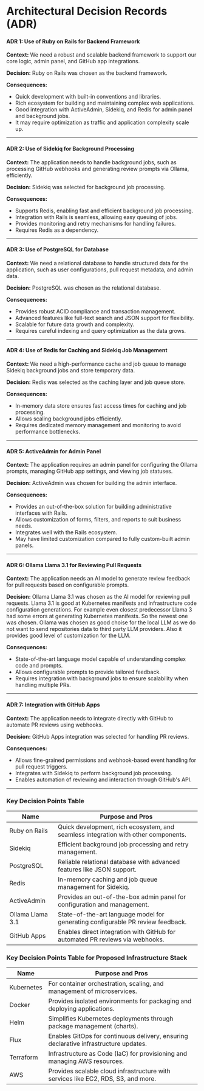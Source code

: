 # Architectural Decision Records (ADR)

#### ADR 1: **Use of Ruby on Rails for Backend Framework**

**Context:**
We need a robust and scalable backend framework to support our core logic, admin panel, and GitHub app integrations.

**Decision:**
Ruby on Rails was chosen as the backend framework.

**Consequences:**
- Quick development with built-in conventions and libraries.
- Rich ecosystem for building and maintaining complex web applications.
- Good integration with ActiveAdmin, Sidekiq, and Redis for admin panel and background jobs.
- It may require optimization as traffic and application complexity scale up.

---

#### ADR 2: **Use of Sidekiq for Background Processing**

**Context:**
The application needs to handle background jobs, such as processing GitHub webhooks and generating review prompts via Ollama, efficiently.

**Decision:**
Sidekiq was selected for background job processing.

**Consequences:**
- Supports Redis, enabling fast and efficient background job processing.
- Integration with Rails is seamless, allowing easy queuing of jobs.
- Provides monitoring and retry mechanisms for handling failures.
- Requires Redis as a dependency.

---

#### ADR 3: **Use of PostgreSQL for Database**

**Context:**
We need a relational database to handle structured data for the application, such as user configurations, pull request metadata, and admin data.

**Decision:**
PostgreSQL was chosen as the relational database.

**Consequences:**
- Provides robust ACID compliance and transaction management.
- Advanced features like full-text search and JSON support for flexibility.
- Scalable for future data growth and complexity.
- Requires careful indexing and query optimization as the data grows.

---

#### ADR 4: **Use of Redis for Caching and Sidekiq Job Management**

**Context:**
We need a high-performance cache and job queue to manage Sidekiq background jobs and store temporary data.

**Decision:**
Redis was selected as the caching layer and job queue store.

**Consequences:**
- In-memory data store ensures fast access times for caching and job processing.
- Allows scaling background jobs efficiently.
- Requires dedicated memory management and monitoring to avoid performance bottlenecks.

---

#### ADR 5: **ActiveAdmin for Admin Panel**

**Context:**
The application requires an admin panel for configuring the Ollama prompts, managing GitHub app settings, and viewing job statuses.

**Decision:**
ActiveAdmin was chosen for building the admin interface.

**Consequences:**
- Provides an out-of-the-box solution for building administrative interfaces with Rails.
- Allows customization of forms, filters, and reports to suit business needs.
- Integrates well with the Rails ecosystem.
- May have limited customization compared to fully custom-built admin panels.

---

#### ADR 6: **Ollama Llama 3.1 for Reviewing Pull Requests**

**Context:**
The application needs an AI model to generate review feedback for pull requests based on configurable prompts.

**Decision:**
Ollama Llama 3.1 was chosen as the AI model for reviewing pull requests. Llama 3.1 is good at Kubernetes manifests and infrastructure code configuration generations. For example even closest  predecessor Llama 3 had some errors at generating Kubernetes manifests. So the newest one was chosen. Ollama was chosen as good choise for the local LLM as we do not want to send repositories data to third party LLM providers. Also it provides good level of customization for the LLM.

**Consequences:**
- State-of-the-art language model capable of understanding complex code and prompts.
- Allows configurable prompts to provide tailored feedback.
- Requires integration with background jobs to ensure scalability when handling multiple PRs.

---

#### ADR 7: **Integration with GitHub Apps**

**Context:**
The application needs to integrate directly with GitHub to automate PR reviews using webhooks.

**Decision:**
GitHub Apps integration was selected for handling PR reviews.

**Consequences:**
- Allows fine-grained permissions and webhook-based event handling for pull request triggers.
- Integrates with Sidekiq to perform background job processing.
- Enables automation of reviewing and interaction through GitHub's API.

---

### Key Decision Points Table

| **Name**                 | **Purpose and Pros**                                                                 |
|--------------------------|---------------------------------------------------------------------------------------|
| Ruby on Rails             | Quick development, rich ecosystem, and seamless integration with other components.    |
| Sidekiq                   | Efficient background job processing and retry management.                             |
| PostgreSQL                | Reliable relational database with advanced features like JSON support.                |
| Redis                     | In-memory caching and job queue management for Sidekiq.                              |
| ActiveAdmin               | Provides an out-of-the-box admin panel for configuration and management.              |
| Ollama Llama 3.1          | State-of-the-art language model for generating configurable PR review feedback.       |
| GitHub Apps               | Enables direct integration with GitHub for automated PR reviews via webhooks.         |


### Key Decision Points Table for Proposed Infrastructure Stack

| **Name**                 | **Purpose and Pros**                                                                  |
|--------------------------|---------------------------------------------------------------------------------------|
| Kubernetes                | For container orchestration, scaling, and management of microservices.                |
| Docker                    | Provides isolated environments for packaging and deploying applications.              |
| Helm                      | Simplifies Kubernetes deployments through package management (charts).               |
| Flux                      | Enables GitOps for continuous delivery, ensuring declarative infrastructure updates.  |
| Terraform                 | Infrastructure as Code (IaC) for provisioning and managing AWS resources.             |
| AWS                       | Provides scalable cloud infrastructure with services like EC2, RDS, S3, and more.     |